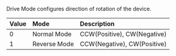 Drive Mode configures direction of rotation of the device.

| Value | Mode         | Description                 |
|:------|:-------------|:----------------------------|
| 0     | Normal Mode  | CCW(Positive), CW(Negative) |
| 1     | Reverse Mode | CCW(Negative), CW(Positive) |
